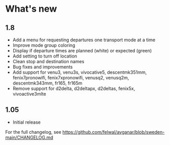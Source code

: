 # What's new

## 1.8

- Add a menu for requesting departures one transport mode at a time
- Improve mode group coloring
- Display if departure times are planned (white) or expected (green)
- Add setting to turn off location
- Clean stop and destination names
- Bug fixes and improvements
- Add support for venu3, venu3s, vivocative5, descentmk351mm, fenix7pronowifi, fenix7xpronowifi, venusq2, venusq2m, descentmk343mm, fr165, fr165m
- Remove support for d2delta, d2deltapx, d2deltas, fenix5x, vivoactive3mlte

## 1.05

- Initial release

For the full changelog, see https://github.com/felwal/avganar/blob/sweden-main/CHANGELOG.md
